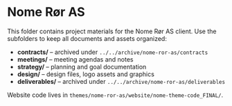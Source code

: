 # Nome Rør AS

This folder contains project materials for the Nome Rør AS client. Use the subfolders to keep all documents and assets organized:

 - **contracts/** – archived under `../../archive/nome-ror-as/contracts`
- **meetings/** – meeting agendas and notes
- **strategy/** – planning and goal documentation
- **design/** – design files, logo assets and graphics
- **deliverables/** – archived under `../../archive/nome-ror-as/deliverables`

Website code lives in `themes/nome-ror-as/website/nome-theme-code_FINAL/`.
